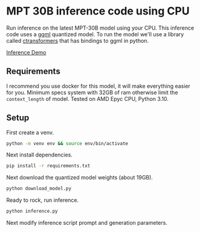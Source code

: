 # MPT 30B inference code using CPU

Run inference on the latest MPT-30B model using your CPU. This inference code uses a [ggml](https://github.com/ggerganov/llama.cpp) quantized model. To run the model we'll use a library called [ctransformers](https://github.com/marella/ctransformers) that has bindings to ggml in python.

[Inference Demo](https://github.com/abacaj/mpt-30B-inference/assets/7272343/486fc9b1-8216-43cc-93c3-781677235502)

## Requirements

I recommend you use docker for this model, it will make everything easier for you. Minimum specs system with 32GB of ram otherwise limit the `context_length` of model. Tested on AMD Epyc CPU, Python 3.10.

## Setup

First create a venv.

```sh
python -m venv env && source env/bin/activate
```

Next install dependencies.

```sh
pip install -r requirements.txt
```

Next download the quantized model weights (about 19GB).

```sh
python download_model.py
```

Ready to rock, run inference.

```sh
python inference.py
```

Next modify inference script prompt and generation parameters.
